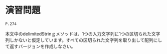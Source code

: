 
演習問題
========

`P.274`

本文中のdelimitedStrinｇメソッドは、1つの入力文字列に1つの区切られた文字列しかないと仮定しています。すべての区切られた文字列を取り出して配列にして返すバージョンを作成しなさい。
